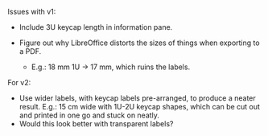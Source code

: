 Issues with v1:

 * Include 3U keycap length in information pane.

 * Figure out why LibreOffice distorts the sizes of things when exporting to a PDF.
   * E.g.: 18 mm 1U -> 17 mm, which ruins the labels.

For v2:

 * Use wider labels, with keycap labels pre-arranged, to produce a neater result. E.g.: 15 cm wide with 1U-2U keycap shapes, which can be cut out and printed in one go and stuck on neatly.
 * Would this look better with transparent labels?